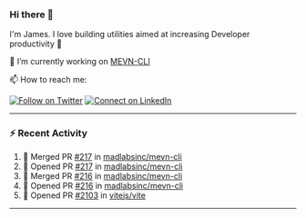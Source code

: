### Hi there 👋

I'm James. I love building utilities aimed at increasing Developer productivity :raised_hands: 

🔭 I’m currently working on [MEVN-CLI](https://github.com/madlabsinc/mevn-cli)

📫 How to reach me:

[![Follow on Twitter](https://img.shields.io/badge/--twitter?label=Twitter&logo=Twitter&style=social)](https://twitter.com/james_madhacks) [![Connect on LinkedIn](https://img.shields.io/badge/--linkedin?label=LinkedIn&logo=LinkedIn&style=social)](https://www.linkedin.com/in/jamesgeorge007)

---

### :zap: Recent Activity

<!--START_SECTION:activity-->
1. 🎉 Merged PR [#217](https://github.com/madlabsinc/mevn-cli/pull/217) in [madlabsinc/mevn-cli](https://github.com/madlabsinc/mevn-cli)
2. 💪 Opened PR [#217](https://github.com/madlabsinc/mevn-cli/pull/217) in [madlabsinc/mevn-cli](https://github.com/madlabsinc/mevn-cli)
3. 🎉 Merged PR [#216](https://github.com/madlabsinc/mevn-cli/pull/216) in [madlabsinc/mevn-cli](https://github.com/madlabsinc/mevn-cli)
4. 💪 Opened PR [#216](https://github.com/madlabsinc/mevn-cli/pull/216) in [madlabsinc/mevn-cli](https://github.com/madlabsinc/mevn-cli)
5. 💪 Opened PR [#2103](https://github.com/vitejs/vite/pull/2103) in [vitejs/vite](https://github.com/vitejs/vite)
<!--END_SECTION:activity-->

---

<!--
**jamesgeorge007/jamesgeorge007** is a ✨ _special_ ✨ repository because its `README.md` (this file) appears on your GitHub profile.

Here are some ideas to get you started:

- 🌱 I’m currently learning ...
- 👯 I’m looking to collaborate on ...
- 🤔 I’m looking for help with ...
- 💬 Ask me about ...
- 😄 Pronouns: ...
- ⚡ Fun fact: ...
-->

